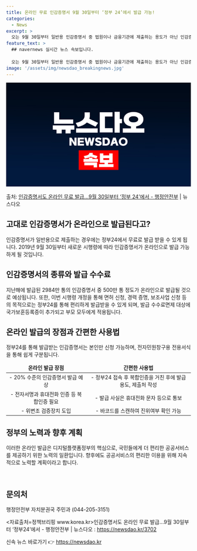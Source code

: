 ```yaml
---
title: 온라인 무료 인감증명서 9월 30일부터 ‘정부 24’에서 발급 가능!
categories:
  - News
excerpt: >
  오는 9월 30일부터 일반용 인감증명서 중 법원이나 금융기관에 제출하는 용도가 아닌 인감증명서는 정부24(w…
feature_text: >
  ## navernews 실시간 뉴스 속보입니다.

  오는 9월 30일부터 일반용 인감증명서 중 법원이나 금융기관에 제출하는 용도가 아닌 인감증명서는 정부24(w…
image: '/assets/img/newsdao_breakingnews.jpg'
---
```


![뉴스다오 속보](/assets/img/newsdao_breakingnews.jpg)

<p>출처: <a href="https://newsdao.kr/3702" rel="dofollow">인감증명서도 온라인 무료 발급…9월 30일부터 ‘정부 24’에서 - 행정안전부</a> | 뉴스다오</p>

<h2 data-ke-size="size26">고대로 인감증명서가 온라인으로 발급된다고?</h2>
<p data-ke-size="size16">인감증명서가 일반용으로 제출하는 경우에는 정부24에서 무료로 발급 받을 수 있게 됩니다. 2019년 9월 30일부터 새로운 시행령에 따라 인감증명서가 온라인으로 발급 가능하게 될 것입니다.</p>

<h2 data-ke-size="size26">인감증명서의 종류와 발급 수수료</h2>
<p data-ke-size="size16">지난해에 발급된 2984만 통의 인감증명서 중 500만 통 정도가 온라인으로 발급될 것으로 예상됩니다. 또한, 이번 시행령 개정을 통해 면허 신청, 경력 증명, 보조사업 신청 등의 목적으로는 정부24를 통해 편리하게 발급받을 수 있게 되며, 발급 수수료면제 대상에 국가보훈등록증이 추가되고 부모 모두에게 적용됩니다.</p>

<h2 data-ke-size="size26">온라인 발급의 장점과 간편한 사용법</h2>
<p data-ke-size="size16">정부24를 통해 발급받는 인감증명서는 본인만 신청 가능하며, 전자민원창구용 전용서식을 통해 쉽게 구분됩니다.</p>
<table>
	<thead>
		<tr>
			<td style="text-align: center; height: 17px;"><b>온라인 발급 장점</b></td>
			<td style="text-align: center; height: 17px;"><b>간편한 사용법</b></td>
		</tr>
	</thead>
	<tbody>
		<tr>
			<td style="text-align: center; height: 17px;">- 20% 수준의 인감증명서 발급 예상</td>
			<td style="text-align: center; height: 17px;">- 정부24 접속 후 복합인증을 거친 후에 발급용도, 제출처 작성</td>
		</tr>
		<tr>
			<td style="text-align: center; height: 17px;">- 전자서명과 휴대전화 인증 등 복합인증 필요</td>
			<td style="text-align: center; height: 17px;">- 발급 사실은 휴대전화 문자 등으로 통보</td>
		</tr>
		<tr>
			<td style="text-align: center; height: 17px;">- 위변조 검증장치 도입</td>
			<td style="text-align: center; height: 17px;">- 바코드를 스캔하여 진위여부 확인 가능</td>
		</tr>
	</tbody>
</table>

<h2 data-ke-size="size26">정부의 노력과 향후 계획</h2>
<p data-ke-size="size16">이러한 온라인 발급은 디지털플랫폼정부의 핵심으로, 국민들에게 더 편리한 공공서비스를 제공하기 위한 노력의 일환입니다. 향후에도 공공서비스의 편리한 이용을 위해 지속적으로 노력할 계획이라고 합니다.</p>
<p data-ke-size="size16">&nbsp;</p>
<h2 data-ke-size="size26">문의처</h2>
<p data-ke-size="size16">행정안전부 자치분권국 주민과 (044-205-3151)</p>
<p data-ke-size="size16"><자료출처=정책브리핑 www.korea.kr>인감증명서도 온라인 무료 발급…9월 30일부터 ‘정부24’에서 - 행정안전부 | 뉴스다오 : <a href="https://newsdao.kr/3702">https://newsdao.kr/3702</a></p>
<p data-ke-size="size16"></p> 

신속 뉴스 바로가기 👉 <a href="https://newsdao.kr" rel="dofollow">https://newsdao.kr</a>


